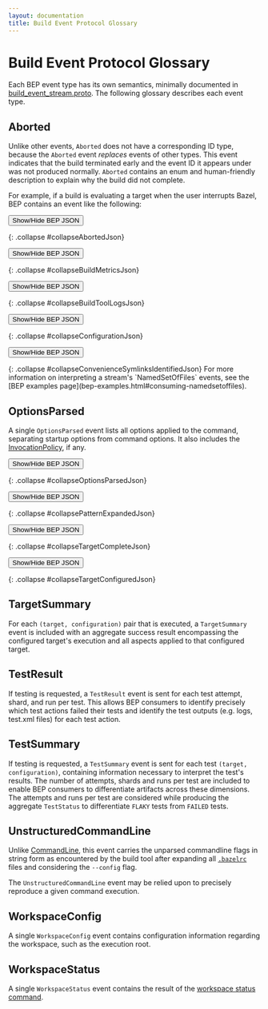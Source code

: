 ```yaml
---
layout: documentation
title: Build Event Protocol Glossary
---
```


# Build Event Protocol Glossary


Each BEP event type has its own semantics, minimally documented in
[build\_event\_stream.proto](https://github.com/bazelbuild/bazel/blob/master/src/main/java/com/google/devtools/build/lib/buildeventstream/proto/build_event_stream.proto).
The following glossary describes each event type.

## Aborted

Unlike other events, `Aborted` does not have a corresponding ID type, because
the `Aborted` event *replaces* events of other types. This event indicates that
the build terminated early and the event ID it appears under was not produced
normally. `Aborted` contains an enum and human-friendly description to explain
why the build did not complete.

For example, if a build is evaluating a target when the user interrupts Bazel,
BEP contains an event like the following:

<p>
  <button class="btn btn-primary" type="button" data-toggle="collapse"
      data-target="#collapseAbortedJson" aria-expanded="false"
      aria-controls="collapseAbortedJson">
    Show/Hide BEP JSON
  </button>
</p>
{: .collapse #collapseAbortedJson}
<p>
  <button class="btn btn-primary" type="button" data-toggle="collapse"
      data-target="#collapseBuildMetricsJson" aria-expanded="false"
      aria-controls="collapseBuildMetricsJson">
    Show/Hide BEP JSON
  </button>
</p>
{: .collapse #collapseBuildMetricsJson}
<p>
  <button class="btn btn-primary" type="button" data-toggle="collapse"
      data-target="#collapseBuildToolLogsJson" aria-expanded="false"
      aria-controls="collapseBuildToolLogsJson">
    Show/Hide BEP JSON
  </button>
</p>
{: .collapse #collapseBuildToolLogsJson}
<p>
  <button class="btn btn-primary" type="button" data-toggle="collapse"
      data-target="#collapseConfigurationJson" aria-expanded="false"
      aria-controls="collapseConfigurationJson">
    Show/Hide BEP JSON
  </button>
</p>
{: .collapse #collapseConfigurationJson}
<p>
  <button class="btn btn-primary" type="button" data-toggle="collapse"
      data-target="#collapseConvenienceSymlinksIdentifiedJson"
      aria-expanded="false"
      aria-controls="collapseConvenienceSymlinksIdentifiedJson">
    Show/Hide BEP JSON
  </button>
</p>
{: .collapse #collapseConvenienceSymlinksIdentifiedJson}
For more information on interpreting a stream's `NamedSetOfFiles` events, see the
[BEP examples page](bep-examples.html#consuming-namedsetoffiles).

## OptionsParsed

A single `OptionsParsed` event lists all options applied to the command,
separating startup options from command options. It also includes the
[InvocationPolicy](https://docs.bazel.build/command-line-reference.html#flag--invocation_policy), if any.

<p>
  <button class="btn btn-primary" type="button" data-toggle="collapse"
      data-target="#collapseOptionsParsedJson" aria-expanded="false"
      aria-controls="collapseOptionsParsedJson">
    Show/Hide BEP JSON
  </button>
</p>
{: .collapse #collapseOptionsParsedJson}
<p>
  <button class="btn btn-primary" type="button" data-toggle="collapse"
      data-target="#collapsePatternExpandedJson" aria-expanded="false"
      aria-controls="collapsePatternExpandedJson">
    Show/Hide BEP JSON
  </button>
</p>
{: .collapse #collapsePatternExpandedJson}
<p>
  <button class="btn btn-primary" type="button" data-toggle="collapse"
      data-target="#collapseTargetCompleteJson" aria-expanded="false"
      aria-controls="collapseTargetCompleteJson">
    Show/Hide BEP JSON
  </button>
</p>
{: .collapse #collapseTargetCompleteJson}
<p>
  <button class="btn btn-primary" type="button" data-toggle="collapse"
      data-target="#collapseTargetConfiguredJson" aria-expanded="false"
      aria-controls="collapseTargetConfiguredJson">
    Show/Hide BEP JSON
  </button>
</p>
{: .collapse #collapseTargetConfiguredJson}

## TargetSummary

For each `(target, configuration)` pair that is executed, a `TargetSummary`
event is included with an aggregate success result encompassing the configured
target's execution and all aspects applied to that configured target.

## TestResult

If testing is requested, a `TestResult` event is sent for each test attempt,
shard, and run per test. This allows BEP consumers to identify precisely which
test actions failed their tests and identify the test outputs (e.g. logs,
test.xml files) for each test action.

## TestSummary

If testing is requested, a `TestSummary` event is sent for each test `(target,
configuration)`, containing information necessary to interpret the test's
results. The number of attempts, shards and runs per test are included to enable
BEP consumers to differentiate artifacts across these dimensions.  The attempts
and runs per test are considered while producing the aggregate `TestStatus` to
differentiate `FLAKY` tests from `FAILED` tests.

## UnstructuredCommandLine

Unlike [CommandLine](#commandline), this event carries the unparsed commandline
flags in string form as encountered by the build tool after expanding all
[`.bazelrc`](guide.html#bazelrc-the-bazel-configuration-file) files and
considering the `--config` flag.

The `UnstructuredCommandLine` event may be relied upon to precisely reproduce a
given command execution.

## WorkspaceConfig

A single `WorkspaceConfig` event contains configuration information regarding the
workspace, such as the execution root.

## WorkspaceStatus

A single `WorkspaceStatus` event contains the result of the [workspace status
command](user-manual.html#workspace_status).
